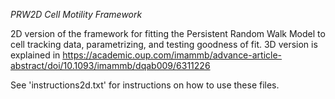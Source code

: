 _PRW2D Cell Motility Framework_

2D version of the framework for fitting the Persistent Random Walk Model to cell tracking data, parametrizing, and testing goodness of fit. 3D version is explained in https://academic.oup.com/imammb/advance-article-abstract/doi/10.1093/imammb/dqab009/6311226 


See 'instructions2d.txt' for instructions on how to use these files.

